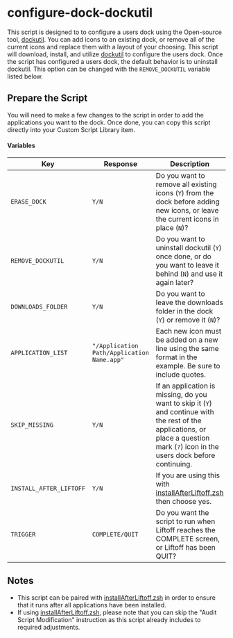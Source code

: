 # configure-dock-dockutil

This script is designed to to configure a users dock using the Open-source tool, [dockutil](https://github.com/kcrawford/dockutil). You can add icons to an existing dock, or remove all of the current icons and replace them with a layout of your choosing. This script will download, install, and utilize [dockutil](https://github.com/kcrawford/dockutil) to configure the users dock. Once the script has configured a users dock, the default behavior is to uninstall dockutil. This option can be changed with the `REMOVE_DOCKUTIL` variable listed below. 

## Prepare the Script
You will need to make a few changes to the script in order to add the applications you want to the dock. Once done, you can copy this script directly into your Custom Script Library item. 

#### Variables
| Key | Response | Description |
| --- | --- | --- |
| `ERASE_DOCK` | `Y/N` | Do you want to remove all existing icons (`Y`) from the dock before adding new icons, or leave the current icons in place (`N`)? |
| `REMOVE_DOCKUTIL` | `Y/N` | Do you want to uninstall dockutil (`Y`) once done, or do you want to leave it behind (`N`) and use it again later? |
| `DOWNLOADS_FOLDER` | `Y/N` | Do you want to leave the downloads folder in the dock (`Y`) or remove it (`N`)? |
| `APPLICATION_LIST` | `"/Application Path/Application Name.app"` | Each new icon must be added on a new line using the same format in the example. Be sure to include quotes. 
| `SKIP_MISSING` | `Y/N` | If an application is missing, do you want to skip it (`Y`) and continue with the rest of the applications, or place a question mark (`?`) icon in the users dock before continuing.|
| `INSTALL_AFTER_LIFTOFF` | `Y/N` | If you are using this with [installAfterLiftoff.zsh](https://github.com/kandji-inc/support/tree/main/Scripts/install-after-liftoff) then choose yes. |
| `TRIGGER` | `COMPLETE/QUIT` | Do you want the script to run when Liftoff reaches the COMPLETE screen, or Liftoff has been QUIT? |

## Notes
* This script can be paired with [installAfterLiftoff.zsh](https://github.com/kandji-inc/support/tree/main/Scripts/install-after-liftoff) in order to ensure that it runs after all applications have been installed. 
* If using [installAfterLiftoff.zsh](https://github.com/kandji-inc/support/tree/main/Scripts/install-after-liftoff), please note that you can skip the "Audit Script Modification" instruction as this script already includes to required adjustments. 